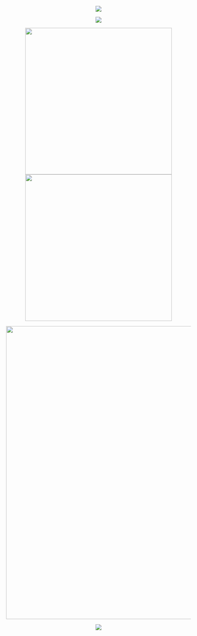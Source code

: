 <!-- Header -->
<p align="center">
    <img src="https://capsule-render.vercel.app/api?type=waving&color=timeGradient&height=300&&section=header&text=Hi%20There&fontSize=90&fontAlign=50&fontAlignY=30&desc=I'm%20Yu%20Yantao&descAlign=50&descSize=30&descAlignY=60&animation=twinkling"/>
</p>

<!-- Welcome -->
<p align="center">
    <img src="https://readme-typing-svg.demolab.com?font=Orbitron&size=25&pause=1000&center=true&vCenter=true&random=false&width=600&lines=Welcome+to+my+GitHub+profile+page+!"/>
</p>

<!-- Contribution -->
<p align="center">
    <img align="center" width="400" src="https://github-readme-stats.vercel.app/api?username=Xiaokang2022&theme=transparent&show_icons=true&hide_border=true&show=reviews&hide_title=true&hide=contribs" />
    <img align="center" width="400" src="https://streak-stats.demolab.com?user=Xiaokang2022&theme=transparent&date_format=%5BY.%5Dn.j&hide_border=true" />
</p>

<!-- Contribution Graph -->
<p align="center">
    <img width="800"
         src="https://github-readme-activity-graph.vercel.app/graph?username=Yu-Yantao&theme=github-compact&hide_border=true&area=true&custom_title=Contribution%20Graph"/>
</p>

<!-- Tech Stack -->
<p align="center">
    <a href="https://skillicons.dev">
        <img align="center" src="https://skillicons.dev/icons?i=go,java,python,nodejs,html,css,js,ts,vue,react&theme=light"/>
    </a>
</p>
